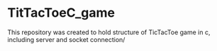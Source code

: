 # TitTacToeC_game
This repository was created to hold structure of TicTacToe game in c, including server and socket connection/
